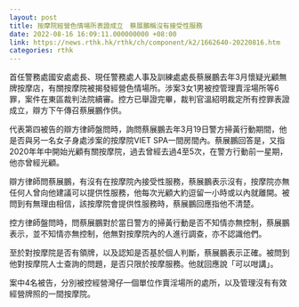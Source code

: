 ```yaml
---
layout: post
title: 按摩院經營色情場所表證成立　蔡展鵬稱沒有接受性服務
date: 2022-08-16 16:09:11.000000000 +08:00
link: https://news.rthk.hk/rthk/ch/component/k2/1662640-20220816.htm
categories: rthk
---
```


首任警務處國安處處長、現任警務處人事及訓練處處長蔡展鵬去年3月懷疑光顧無牌按摩店，有關按摩院被揭發經營色情場所。涉案3女1男被控管理賣淫場所等6罪，案件在東區裁判法院續審。控方已舉證完畢，裁判官溫紹明裁定所有控罪表證成立，辯方下午傳召蔡展鵬作供。

代表第四被告的辯方律師盤問時，詢問蔡展鵬去年3月19日警方掃黃行動期間，他是否與另一名女子身處涉案的按摩院VIET SPA一間房間內。蔡展鵬回答是，又指2020年年中開始光顧有關按摩院，過去曾經去過4至5次，在警方行動前一星期，他亦曾經光顧。

辯方律師問蔡展鵬，有沒有在按摩院內接受性服務，蔡展鵬表示沒有，按摩院亦無任何人曾向他建議可以提供性服務，他每次光顧大約逗留一小時或以內就離開。被問到有無理由相信，該按摩院會提供性服務時，蔡展鵬回應指他不清楚。

控方律師盤問時，問蔡展鵬對於當日警方的掃黃行動是否不知情亦無控制，蔡展鵬表示，並不知情亦無控制，他無對按摩院內的人進行調查，亦不認識他們。

至於對按摩院是否有領牌，以及認知是否基於個人判斷，蔡展鵬表示正確。被問到他對按摩院人士查詢的問題，是否只限於按摩服務。他就回應說「可以咁講」。

案中4名被告，分別被控經營灣仔一個單位作賣淫場所的處所，以及管理沒有有效經營牌照的一間按摩院。
